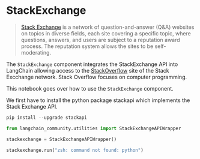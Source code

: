 # StackExchange

>[Stack Exchange](https://stackexchange.com/) is a network of question-and-answer (Q&A) websites on topics in diverse fields, each site covering a specific topic, where questions, answers, and users are subject to a reputation award process. The reputation system allows the sites to be self-moderating.

The ``StackExchange`` component integrates the StackExchange API into LangChain allowing access to the [StackOverflow](https://stackoverflow.com/) site of the Stack Excchange network. Stack Overflow focuses on computer programming.


This notebook goes over how to use the ``StackExchange`` component.

We first have to install the python package stackapi which implements the Stack Exchange API.


```python
pip install --upgrade stackapi
```


```python
from langchain_community.utilities import StackExchangeAPIWrapper

stackexchange = StackExchangeAPIWrapper()

stackexchange.run("zsh: command not found: python")
```

